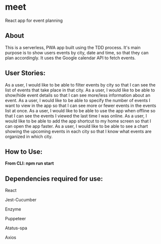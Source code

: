 # meet

React app for event planning

## About

This is a serverless, PWA app built using the TDD process. It's main purpose is to show users events by city, date and time, so that they can plan accordingly. It uses the Google calendar API to fetch events.

## User Stories:

As a user, I would like to be able to filter events by city so that I can see the list of events that take place in that city.
As a user, I would like to be able to show/hide event details so that I can see more/less information about an event.
As a user, I would like to be able to specify the number of events I want to view in the app so that I can see more or fewer events in the events list at once.
As a user, I would like to be able to use the app when offline so that I can see the events I viewed the last time I was online.
As a user, I would like to be able to add the app shortcut to my home screen so that I can open the app faster.
As a user, I would like to be able to see a chart showing the upcoming events in each city so that I know what events are organized in which city.

## How to Use:
**From CLI: npm run start**


## Dependencies required for use:

React

Jest-Cucumber

Enzyme

Puppeteer

Atatus-spa

Axios
